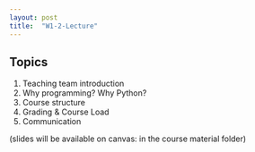 ```yaml
---
layout: post
title:  "W1-2-Lecture"
---
```


## Topics 
1. Teaching team introduction 
2. Why programming? Why Python? 
3. Course structure 
4. Grading & Course Load 
5. Communication 

(slides will be available on canvas: in the course material folder)